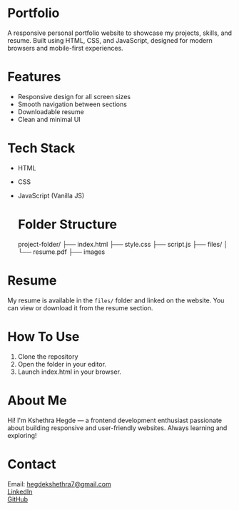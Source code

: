 # Portfolio
A responsive personal portfolio website to showcase my projects, skills, and resume. Built using HTML, CSS, and JavaScript, designed for modern browsers and mobile-first experiences.

# Features
- Responsive design for all screen sizes
- Smooth navigation between sections
- Downloadable resume
- Clean and minimal UI
  
# Tech Stack
- HTML
- CSS 
- JavaScript (Vanilla JS)
  
  # Folder Structure
  project-folder/
├── index.html
├── style.css
├── script.js
├── files/
│ └── resume.pdf
├── images

# Resume
My resume is available in the `files/` folder and linked on the website. You can view or download it from the resume section.

# How To Use
1. Clone the repository
2. Open the folder in your editor.
3. Launch index.html in your browser.
   
# About Me 
Hi! I'm Kshethra Hegde — a frontend development enthusiast passionate about building responsive and user-friendly websites. Always learning and exploring!

# Contact
 Email: hegdekshethra7@gmail.com  
 [LinkedIn](https://www.linkedin.com/in/kshethra-hegde-3b3811266)  
 [GitHub](https://github.com/kshethra123)



